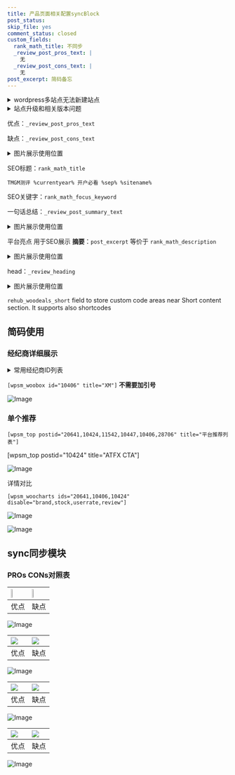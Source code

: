```yaml
---
title: 产品页面相关配置syncBlock
post_status: 
skip_file: yes
comment_status: closed
custom_fields:
  rank_math_title: 不同步
  _review_post_pros_text: |
    无
  _review_post_cons_text: |
    无
post_excerpt: 简码备忘
---
```

<details><summary>wordpress多站点无法新建站点</summary>

<li>和报错需要清理cookies一样的原因</li>
<li>wp-config.php里面<code>define( 'SUBDOMAIN_INSTALL', false );//子域名安装</code></li>
<li>新建子站点是用<code>define( 'SUBDOMAIN_INSTALL', true);//子域名安装</code> 完成以后，改成<code>false</code></li>
</details>

<details><summary>站点升级和相关版本问题</summary>

<p>wordpress：5.9.9
woocommerce：7.5.1
出现问题的地方：主题选项里面>><strong>Product layout >>compact style</strong></p>
<p>如何出现没有用过的字段 导致无法保存。先导出配置 然后进行修改，后面再次恢复即可。</p>
<p>出现部分字段无法显示时，需要返回默认布局后，对产品进行保存就好了。</p>
<p></p>
</details>

优点：`_review_post_pros_text`

缺点：`_review_post_cons_text`

<details><summary>图片展示使用位置</summary>

<img src="https://prod-files-secure.s3.us-west-2.amazonaws.com/39ed1227-6d7d-4570-be36-9ccd4a2c4241/f51d3d83-55d4-4bdf-9604-f37ec77ab556/Untitled.png?X-Amz-Algorithm=AWS4-HMAC-SHA256&X-Amz-Content-Sha256=UNSIGNED-PAYLOAD&X-Amz-Credential=ASIAZI2LB4662FFWG4LN%2F20250318%2Fus-west-2%2Fs3%2Faws4_request&X-Amz-Date=20250318T105518Z&X-Amz-Expires=3600&X-Amz-Security-Token=IQoJb3JpZ2luX2VjEAMaCXVzLXdlc3QtMiJIMEYCIQD8yTODs05kTg%2BAVJuW%2FiLZunq1QFhfApnou0vhPyH9qQIhAMzuHMvGnvCv9Zu28JIGRBOVfq2rh0Kk5vMjiwcGpDKrKv8DCFwQABoMNjM3NDIzMTgzODA1IgyCQ%2BLBskfFTjQARe4q3AOFOOaIjgiWYpcS78s7k%2FgA9mX9xNSPMUaiFiCunJGpbF2975QIq6xIEju4c71sBRRLqSFuZaZl1aIC%2Bet6mWn1w09j0brfs7e4ZhrZJ4pQhqWzLD1zanSzGeAJtA1Pxu7rkU9Vig6zcKL%2FFCSFxVqZn8wS0q8o1iC2rtsVdXdbq21A%2FpMmUWfJDCFSkpIcQJXT0madPbec216nFcKJj%2Bp7f6HlwnGo5NEtuz82%2FL1hRXlDXBLlE%2BRGPT6Yhmp2zQocnFFrSbrnJgxhbPt6AeqXkqO7zEaluyo%2FXSR21mNR0rysD3CEwg4Vfmkzyk2U2VmpEeO%2BfFIwljlo%2FRRArirDuK5YwND1bdncu2MZ9fysIAmp3mhnS9XsnhiW%2FWy%2BZ3RM7%2F2k1yHBFmGkbq%2FM2vz7kvtZip%2FsW0yR8uUndl%2B3kJM9o2g0byXz7rTdu%2F7rvTGp7bR1GXez%2Fzvq44D3jF8jq7NRAsHcF68GL4zJuxU7g9OQX8NmJV%2FGIh4UDVphjIPzGnkWiqeq3Yf0Suptpy0C%2F58MVngVYQiY%2Bl7Be2GcFGUYE0cB5q8XmQJQ20Myxsy5K3tv%2BsE5VWY5SDeitupdTfALlX6p3z5TGogGZOHv2IaajJNv01NgjBPDxjDFleW%2BBjqkAcK21gFMMVUT1mViDENHlNwa2FKdAmx2UBcYA5ttRUZw%2BIYr7lVhUzHYlvJGKdjALCG3KVBu6LbbTMFSwGJLPxlZZdzBqGwlizPn7WdHP0X304owGaWXjsOzUsnEdPe3E3Kdwa5ZEhLMHSib97w1aBQCSyw7eCZIYzyUMHKr7Qc5jflv2%2FA35BeIQOzmwsVJPbcMffRLv3FZzaqMsN73Uc5bKQOi&X-Amz-Signature=c18ed42d44353b741c22d2940a465e935645c1194097d0626776ae463bbc6179&X-Amz-SignedHeaders=host&x-id=GetObject" alt="Image">
</details>

SEO标题：`rank_math_title`

`TMGM测评 %currentyear% 开户必看 %sep% %sitename%`

SEO关键字：`rank_math_focus_keyword`

一句话总结：`_review_post_summary_text`

<details><summary>图片展示使用位置</summary>

<img src="https://prod-files-secure.s3.us-west-2.amazonaws.com/39ed1227-6d7d-4570-be36-9ccd4a2c4241/4b96a922-296c-4f4e-8630-d1c870cbce01/Untitled.png?X-Amz-Algorithm=AWS4-HMAC-SHA256&X-Amz-Content-Sha256=UNSIGNED-PAYLOAD&X-Amz-Credential=ASIAZI2LB466ZFZOIDHW%2F20250318%2Fus-west-2%2Fs3%2Faws4_request&X-Amz-Date=20250318T105518Z&X-Amz-Expires=3600&X-Amz-Security-Token=IQoJb3JpZ2luX2VjEAMaCXVzLXdlc3QtMiJGMEQCIF6Gnyy5VPF4vUxQZCtKHugDm%2Bot4XltU43vjvk3Ywg%2BAiAxzuiOme6xeN%2FqOHWnrwocAZke3ouEAehVdj%2FViBJ3uCr%2FAwhcEAAaDDYzNzQyMzE4MzgwNSIMAtnGCmDlK6MtX401KtwD7rOMyNeXMbG%2BifpRndQTO0vA4%2Fdt5WxAdt21r1Rf3xKM4sbQm%2FreK1GsL%2BuTDxbRmpnmRHnFKdbntbzF69CCzWq02I%2BaW4yx4NCXn4Zjkzc4R5ot%2Bqh3KEULSwtdqCVO2SfizhNlQlA89zm3k7xqmOtDGiWkGHTeXvy83NZntCOB425nn1SiZ4RbF2Iey1vLYmAerMvcJ60XT4RxcasL9I79%2FFEpN%2F%2F84v%2F1v5%2B9zamzEbtxp6Z4FI4XHOYpds85RIxefig7NLcv8SM46ms7HGlVh%2BOMnqYGxgxpuBF%2F9Hcab2wBTK6jGMzzNMPMRUCzb7I983l3xgL%2FCQ2nFpefas%2Fkih7BG4tqIHSkPWXXWAmybT%2FOKN99Q9qp9q5ff2O%2FIoxFF8qEByCLRe7FfRbms%2FAW9pFBjw2seWs2YScAdFltDiQiN8%2BvpReZmoX1gVhSC4oH2P0YP%2B2tBCAAokCPKh7grDukiuU%2FuSl902QaH1O6ZFyYzKehAa5kIc28Rya1w7u1A5vb79OVN8eEukEQm8lCTTVzXDlDOBMfYzY%2FlhKi0PGqJcrDS1VdyA0J531rVnBs%2BB%2FnzVk0rPU7X3G%2F%2FePVI46WHI9V3td3QkhhWwh1NeEXOW1qYFKzTdUw15XlvgY6pgFqFGLr%2FTP1Bt3BJ4F9oygwJjsj3mOEqf4%2FbcAIkc6aKJ0AVsx4dcLW9XovKjD9ctAKJUCV5%2FT%2BTxy0UQrwMf1s1T%2FjADWp3eWRr9%2B39mbSDTOSsFt8XEWcCpLNnHX2kcAU1j9fg72DwED%2Fl1tcvxzxfu%2BwjO61a6dO6F%2F%2BgzdI6zJ7brmpBXAEEZVYPflwv10jsEs%2FEol2RmoGztc2hP2GZe7%2F2jMD&X-Amz-Signature=81a2a07206c1c38c8c696949c6965dcee264e2618892d69c9f4a28ba5b0ddf21&X-Amz-SignedHeaders=host&x-id=GetObject" alt="Image">
</details>

平台亮点 用于SEO展示 **摘要**：`post_excerpt`  等价于 `rank_math_description`

<details><summary>图片展示使用位置</summary>

<img src="https://prod-files-secure.s3.us-west-2.amazonaws.com/39ed1227-6d7d-4570-be36-9ccd4a2c4241/1ee11f63-b60a-4dfe-a7a7-d58ff23b5d88/Untitled.png?X-Amz-Algorithm=AWS4-HMAC-SHA256&X-Amz-Content-Sha256=UNSIGNED-PAYLOAD&X-Amz-Credential=ASIAZI2LB466RTWURVE7%2F20250318%2Fus-west-2%2Fs3%2Faws4_request&X-Amz-Date=20250318T105518Z&X-Amz-Expires=3600&X-Amz-Security-Token=IQoJb3JpZ2luX2VjEAMaCXVzLXdlc3QtMiJHMEUCIQDJ1j7RT8lanPnPtOdiWz3C3huLPVnJXAg1oZjtguZaOQIgWtqU8jNEIpzqHOebtLzLhBtllX%2FBJ%2Fa%2B7lBFW6GstPwq%2FwMIXBAAGgw2Mzc0MjMxODM4MDUiDLvfNDNNyYFee%2FddDCrcA3sYpj3OKQW4WSZU533iUllXG820200zyZv3OmkCT1jloZf855MaSbgmkrjHLPRw0hpPx1NnG7P7TVNiFuaI5tvExchOmbvsiXp40ulqnxPFrZQzef9sjNqTMlNxVLsZLLiHJ%2F6H870AiV7WNLRI2cTT5A0q%2BqVYdtA2hbF9mdoQQLdxOa98x%2FkQIj8gtXidGPNzDSg5ryVVXRWLQemPmYtrKeSTF0%2FfldYlDNgC%2Bmw56Ex3gH%2FDN38ZEz%2FwcKh52obSDxCU%2FEz3ACFW%2F58026Es1lXzMp%2B7NYoJkcp5YirOdHcFSWsweqmD9ehWjQyFcnwxaw0Hssv%2FR3bk1nwovrwrOKAK59HfagKuVTbzsoTypjpuR%2FouUO9kDAWUwW5bLVxuSmtLONpG6P5wDmIzUHWfqEddFrSYzZKeziv0FuF4EAsoKMFbAOFixbI25pa2mAT%2BXTZ%2Fc1h1FVNONvQV5zlhKIxfxQ35yfHKywxhCLJv8itsj1kfZhBRBzu6%2BfFFJPWcJGB15O56R7NpDqzB1vsLkA7JmShtN43rpvzK8IwJb3%2FnGJQxY0%2BfFpErQ1BOnYcF7kCq%2BXnbuEQ2WwHOLTyC383FXlm1LqYgnr4mNYzSn2GiXmTJQvdNrBt5MIeV5b4GOqUBqigXFmTi%2BSb00JeT8rdRE00NBf7FVsNpmYdG71ON86V3Q7qTr7kxA5840KVv%2BH4IJeWz%2FK0Ml3w5roXRsjhFaPiJVDTmdP9Lf03puWj996URkyl0nKyLWHEF0miBk9vtM%2F5I1Fu2NsX947HTqHpkj0J2imPnKVBerK3FQ3DgsyhbSGY9vUjPUISZB5rx5r5ouSE4D6vyf5rG%2BXYBLCh20KNwbCwx&X-Amz-Signature=37292ceb00bbec4fc2323df0f25c67034045115e5d9f83fcb8b3724873088bdb&X-Amz-SignedHeaders=host&x-id=GetObject" alt="Image">
<img src="https://prod-files-secure.s3.us-west-2.amazonaws.com/39ed1227-6d7d-4570-be36-9ccd4a2c4241/ad4118b5-78d8-4fbe-801e-3b29b5d99c01/Untitled.png?X-Amz-Algorithm=AWS4-HMAC-SHA256&X-Amz-Content-Sha256=UNSIGNED-PAYLOAD&X-Amz-Credential=ASIAZI2LB466RTWURVE7%2F20250318%2Fus-west-2%2Fs3%2Faws4_request&X-Amz-Date=20250318T105518Z&X-Amz-Expires=3600&X-Amz-Security-Token=IQoJb3JpZ2luX2VjEAMaCXVzLXdlc3QtMiJHMEUCIQDJ1j7RT8lanPnPtOdiWz3C3huLPVnJXAg1oZjtguZaOQIgWtqU8jNEIpzqHOebtLzLhBtllX%2FBJ%2Fa%2B7lBFW6GstPwq%2FwMIXBAAGgw2Mzc0MjMxODM4MDUiDLvfNDNNyYFee%2FddDCrcA3sYpj3OKQW4WSZU533iUllXG820200zyZv3OmkCT1jloZf855MaSbgmkrjHLPRw0hpPx1NnG7P7TVNiFuaI5tvExchOmbvsiXp40ulqnxPFrZQzef9sjNqTMlNxVLsZLLiHJ%2F6H870AiV7WNLRI2cTT5A0q%2BqVYdtA2hbF9mdoQQLdxOa98x%2FkQIj8gtXidGPNzDSg5ryVVXRWLQemPmYtrKeSTF0%2FfldYlDNgC%2Bmw56Ex3gH%2FDN38ZEz%2FwcKh52obSDxCU%2FEz3ACFW%2F58026Es1lXzMp%2B7NYoJkcp5YirOdHcFSWsweqmD9ehWjQyFcnwxaw0Hssv%2FR3bk1nwovrwrOKAK59HfagKuVTbzsoTypjpuR%2FouUO9kDAWUwW5bLVxuSmtLONpG6P5wDmIzUHWfqEddFrSYzZKeziv0FuF4EAsoKMFbAOFixbI25pa2mAT%2BXTZ%2Fc1h1FVNONvQV5zlhKIxfxQ35yfHKywxhCLJv8itsj1kfZhBRBzu6%2BfFFJPWcJGB15O56R7NpDqzB1vsLkA7JmShtN43rpvzK8IwJb3%2FnGJQxY0%2BfFpErQ1BOnYcF7kCq%2BXnbuEQ2WwHOLTyC383FXlm1LqYgnr4mNYzSn2GiXmTJQvdNrBt5MIeV5b4GOqUBqigXFmTi%2BSb00JeT8rdRE00NBf7FVsNpmYdG71ON86V3Q7qTr7kxA5840KVv%2BH4IJeWz%2FK0Ml3w5roXRsjhFaPiJVDTmdP9Lf03puWj996URkyl0nKyLWHEF0miBk9vtM%2F5I1Fu2NsX947HTqHpkj0J2imPnKVBerK3FQ3DgsyhbSGY9vUjPUISZB5rx5r5ouSE4D6vyf5rG%2BXYBLCh20KNwbCwx&X-Amz-Signature=c56f183b75c849217235f41cfb7fbee3d2380b0346a05129f42bb6bc93be3252&X-Amz-SignedHeaders=host&x-id=GetObject" alt="Image">
<img src="https://prod-files-secure.s3.us-west-2.amazonaws.com/39ed1227-6d7d-4570-be36-9ccd4a2c4241/a38cf7c9-a79c-4b64-9e94-13589fe0758b/Untitled.png?X-Amz-Algorithm=AWS4-HMAC-SHA256&X-Amz-Content-Sha256=UNSIGNED-PAYLOAD&X-Amz-Credential=ASIAZI2LB466RTWURVE7%2F20250318%2Fus-west-2%2Fs3%2Faws4_request&X-Amz-Date=20250318T105518Z&X-Amz-Expires=3600&X-Amz-Security-Token=IQoJb3JpZ2luX2VjEAMaCXVzLXdlc3QtMiJHMEUCIQDJ1j7RT8lanPnPtOdiWz3C3huLPVnJXAg1oZjtguZaOQIgWtqU8jNEIpzqHOebtLzLhBtllX%2FBJ%2Fa%2B7lBFW6GstPwq%2FwMIXBAAGgw2Mzc0MjMxODM4MDUiDLvfNDNNyYFee%2FddDCrcA3sYpj3OKQW4WSZU533iUllXG820200zyZv3OmkCT1jloZf855MaSbgmkrjHLPRw0hpPx1NnG7P7TVNiFuaI5tvExchOmbvsiXp40ulqnxPFrZQzef9sjNqTMlNxVLsZLLiHJ%2F6H870AiV7WNLRI2cTT5A0q%2BqVYdtA2hbF9mdoQQLdxOa98x%2FkQIj8gtXidGPNzDSg5ryVVXRWLQemPmYtrKeSTF0%2FfldYlDNgC%2Bmw56Ex3gH%2FDN38ZEz%2FwcKh52obSDxCU%2FEz3ACFW%2F58026Es1lXzMp%2B7NYoJkcp5YirOdHcFSWsweqmD9ehWjQyFcnwxaw0Hssv%2FR3bk1nwovrwrOKAK59HfagKuVTbzsoTypjpuR%2FouUO9kDAWUwW5bLVxuSmtLONpG6P5wDmIzUHWfqEddFrSYzZKeziv0FuF4EAsoKMFbAOFixbI25pa2mAT%2BXTZ%2Fc1h1FVNONvQV5zlhKIxfxQ35yfHKywxhCLJv8itsj1kfZhBRBzu6%2BfFFJPWcJGB15O56R7NpDqzB1vsLkA7JmShtN43rpvzK8IwJb3%2FnGJQxY0%2BfFpErQ1BOnYcF7kCq%2BXnbuEQ2WwHOLTyC383FXlm1LqYgnr4mNYzSn2GiXmTJQvdNrBt5MIeV5b4GOqUBqigXFmTi%2BSb00JeT8rdRE00NBf7FVsNpmYdG71ON86V3Q7qTr7kxA5840KVv%2BH4IJeWz%2FK0Ml3w5roXRsjhFaPiJVDTmdP9Lf03puWj996URkyl0nKyLWHEF0miBk9vtM%2F5I1Fu2NsX947HTqHpkj0J2imPnKVBerK3FQ3DgsyhbSGY9vUjPUISZB5rx5r5ouSE4D6vyf5rG%2BXYBLCh20KNwbCwx&X-Amz-Signature=48883dec9ea60f2f41d507d4375e27066a7e8425cd040f35f42d0ba018844fd3&X-Amz-SignedHeaders=host&x-id=GetObject" alt="Image">
<img src="https://prod-files-secure.s3.us-west-2.amazonaws.com/39ed1227-6d7d-4570-be36-9ccd4a2c4241/7da6fc1e-d2ac-42ae-8c75-cb5749aa18f6/Untitled.png?X-Amz-Algorithm=AWS4-HMAC-SHA256&X-Amz-Content-Sha256=UNSIGNED-PAYLOAD&X-Amz-Credential=ASIAZI2LB466RTWURVE7%2F20250318%2Fus-west-2%2Fs3%2Faws4_request&X-Amz-Date=20250318T105518Z&X-Amz-Expires=3600&X-Amz-Security-Token=IQoJb3JpZ2luX2VjEAMaCXVzLXdlc3QtMiJHMEUCIQDJ1j7RT8lanPnPtOdiWz3C3huLPVnJXAg1oZjtguZaOQIgWtqU8jNEIpzqHOebtLzLhBtllX%2FBJ%2Fa%2B7lBFW6GstPwq%2FwMIXBAAGgw2Mzc0MjMxODM4MDUiDLvfNDNNyYFee%2FddDCrcA3sYpj3OKQW4WSZU533iUllXG820200zyZv3OmkCT1jloZf855MaSbgmkrjHLPRw0hpPx1NnG7P7TVNiFuaI5tvExchOmbvsiXp40ulqnxPFrZQzef9sjNqTMlNxVLsZLLiHJ%2F6H870AiV7WNLRI2cTT5A0q%2BqVYdtA2hbF9mdoQQLdxOa98x%2FkQIj8gtXidGPNzDSg5ryVVXRWLQemPmYtrKeSTF0%2FfldYlDNgC%2Bmw56Ex3gH%2FDN38ZEz%2FwcKh52obSDxCU%2FEz3ACFW%2F58026Es1lXzMp%2B7NYoJkcp5YirOdHcFSWsweqmD9ehWjQyFcnwxaw0Hssv%2FR3bk1nwovrwrOKAK59HfagKuVTbzsoTypjpuR%2FouUO9kDAWUwW5bLVxuSmtLONpG6P5wDmIzUHWfqEddFrSYzZKeziv0FuF4EAsoKMFbAOFixbI25pa2mAT%2BXTZ%2Fc1h1FVNONvQV5zlhKIxfxQ35yfHKywxhCLJv8itsj1kfZhBRBzu6%2BfFFJPWcJGB15O56R7NpDqzB1vsLkA7JmShtN43rpvzK8IwJb3%2FnGJQxY0%2BfFpErQ1BOnYcF7kCq%2BXnbuEQ2WwHOLTyC383FXlm1LqYgnr4mNYzSn2GiXmTJQvdNrBt5MIeV5b4GOqUBqigXFmTi%2BSb00JeT8rdRE00NBf7FVsNpmYdG71ON86V3Q7qTr7kxA5840KVv%2BH4IJeWz%2FK0Ml3w5roXRsjhFaPiJVDTmdP9Lf03puWj996URkyl0nKyLWHEF0miBk9vtM%2F5I1Fu2NsX947HTqHpkj0J2imPnKVBerK3FQ3DgsyhbSGY9vUjPUISZB5rx5r5ouSE4D6vyf5rG%2BXYBLCh20KNwbCwx&X-Amz-Signature=8e685de19549661d3d0e0115b287ac812c88768864aee0f730426cce24819cc6&X-Amz-SignedHeaders=host&x-id=GetObject" alt="Image">
<img src="https://prod-files-secure.s3.us-west-2.amazonaws.com/39ed1227-6d7d-4570-be36-9ccd4a2c4241/7e97f40a-eaee-47f5-b2f9-475f96808fa7/Untitled.png?X-Amz-Algorithm=AWS4-HMAC-SHA256&X-Amz-Content-Sha256=UNSIGNED-PAYLOAD&X-Amz-Credential=ASIAZI2LB466RTWURVE7%2F20250318%2Fus-west-2%2Fs3%2Faws4_request&X-Amz-Date=20250318T105518Z&X-Amz-Expires=3600&X-Amz-Security-Token=IQoJb3JpZ2luX2VjEAMaCXVzLXdlc3QtMiJHMEUCIQDJ1j7RT8lanPnPtOdiWz3C3huLPVnJXAg1oZjtguZaOQIgWtqU8jNEIpzqHOebtLzLhBtllX%2FBJ%2Fa%2B7lBFW6GstPwq%2FwMIXBAAGgw2Mzc0MjMxODM4MDUiDLvfNDNNyYFee%2FddDCrcA3sYpj3OKQW4WSZU533iUllXG820200zyZv3OmkCT1jloZf855MaSbgmkrjHLPRw0hpPx1NnG7P7TVNiFuaI5tvExchOmbvsiXp40ulqnxPFrZQzef9sjNqTMlNxVLsZLLiHJ%2F6H870AiV7WNLRI2cTT5A0q%2BqVYdtA2hbF9mdoQQLdxOa98x%2FkQIj8gtXidGPNzDSg5ryVVXRWLQemPmYtrKeSTF0%2FfldYlDNgC%2Bmw56Ex3gH%2FDN38ZEz%2FwcKh52obSDxCU%2FEz3ACFW%2F58026Es1lXzMp%2B7NYoJkcp5YirOdHcFSWsweqmD9ehWjQyFcnwxaw0Hssv%2FR3bk1nwovrwrOKAK59HfagKuVTbzsoTypjpuR%2FouUO9kDAWUwW5bLVxuSmtLONpG6P5wDmIzUHWfqEddFrSYzZKeziv0FuF4EAsoKMFbAOFixbI25pa2mAT%2BXTZ%2Fc1h1FVNONvQV5zlhKIxfxQ35yfHKywxhCLJv8itsj1kfZhBRBzu6%2BfFFJPWcJGB15O56R7NpDqzB1vsLkA7JmShtN43rpvzK8IwJb3%2FnGJQxY0%2BfFpErQ1BOnYcF7kCq%2BXnbuEQ2WwHOLTyC383FXlm1LqYgnr4mNYzSn2GiXmTJQvdNrBt5MIeV5b4GOqUBqigXFmTi%2BSb00JeT8rdRE00NBf7FVsNpmYdG71ON86V3Q7qTr7kxA5840KVv%2BH4IJeWz%2FK0Ml3w5roXRsjhFaPiJVDTmdP9Lf03puWj996URkyl0nKyLWHEF0miBk9vtM%2F5I1Fu2NsX947HTqHpkj0J2imPnKVBerK3FQ3DgsyhbSGY9vUjPUISZB5rx5r5ouSE4D6vyf5rG%2BXYBLCh20KNwbCwx&X-Amz-Signature=62fd42a52d4f88592a6c1f9768ade8c07af884873cd13899eaa85c43ae5d171c&X-Amz-SignedHeaders=host&x-id=GetObject" alt="Image">
</details>

head：`_review_heading`

<details><summary>图片展示使用位置</summary>

<img src="https://prod-files-secure.s3.us-west-2.amazonaws.com/39ed1227-6d7d-4570-be36-9ccd4a2c4241/3a4650ad-9887-415c-889a-edd51fa54f27/Untitled.png?X-Amz-Algorithm=AWS4-HMAC-SHA256&X-Amz-Content-Sha256=UNSIGNED-PAYLOAD&X-Amz-Credential=ASIAZI2LB466UZG6LNJM%2F20250318%2Fus-west-2%2Fs3%2Faws4_request&X-Amz-Date=20250318T105519Z&X-Amz-Expires=3600&X-Amz-Security-Token=IQoJb3JpZ2luX2VjEAMaCXVzLXdlc3QtMiJIMEYCIQC7GtPJXiNTwedQjxa7ipsXLhAwIMRdj9Zo53ygUvgrRAIhAM022kkscDG5rJFjJ8XHXx3qoGoHnIYkPY2MJIBpeuArKv8DCFwQABoMNjM3NDIzMTgzODA1IgxrTjeJ6QX9RcgqbYEq3AMaYQDyP1Vl8zKrnr4w0AHq3dw%2FGZAP282xxr%2Fh7SBXFavq9vQqoyQ%2BRqPEB%2B%2Fp%2Bdh3mxu7C6IzlKtyHHw6ntuHlivO2Eg64VEyZuO8Us6OKbqhDdEV9VJWI8EOQu8sbFzrCZWRth%2FxOUeOOIk48QBXDXWFU8erSl9UjdSnlEDMGOdftUpX89yUe%2FRn51J4MJjriY%2FFzlMrfNOKQjvNRRnhBpPdveQQZt0CWbjGRri1wvqGn8qn24pg308XsGC%2Fmmn47A5PxToWPx3oEVNohC1hWJmU%2FZitokCE9MzDRNnUGDnNSVW8XHkqDXyuf82x95HbQaU198lhkmQ86vsULBFf5Qh5o%2B%2Fc40AkXBonjV1MfhfAhgUZHF9ZlxV7OPtZPVCQm3Ff%2BP43JTN2qdBNSF1wuNJSAaXa4a6D7hizzuQ2Kx2UScbkiqNzx%2Fc7C7NOzNqAdAT1D%2FChqfXbtZGdaC7348roeNb1tSv7L%2F8ED5cc7ctOMpVFNEqpktfKjtQeD4mHqoiZ0X7VzHj50HwDAI7doz%2FW%2BQ71qNVwsd6oezIZ2dzogjlaCo1ISPKcn0yRuLYugvOVK9vb5wrYyVW7LjXsuUw7%2Fg6dgNBefeigpRWILPIzLKIdGkbewj%2FdIDCpleW%2BBjqkAZz3hoSwo%2BxQgdNT5r9WXDrfOJ5o7qw0r30UvDdaNslzE5DOYLtecupV3XTpYEMEE8tbSUNSx6wNoZy7P3Re8%2BfzMHEGRzIT0%2FCKSX8Cnc95pOZr2itCshzAWc7a1by8YgZF9ku%2F3IKymuTYlP3IUxR0WYMTKE8JggKPsAB%2FaDjXAi1FFTEFpTCjiGaQfUkNa0MyW5F9VTFWUDFxzbT4fxmmX%2B%2BL&X-Amz-Signature=bbe4065231ac871a321312d344bc154d90d7baddc01f07f3d73ce3e73640a8e1&X-Amz-SignedHeaders=host&x-id=GetObject" alt="Image">
</details>

`rehub_woodeals_short`	field to store custom code areas near Short content section. It supports also shortcodes



## 简码使用

### 经纪商详细展示

<details><summary>常用经纪商ID列表</summary>

<pre><code class="php">嘉盛 ===> 20641  [wpsm_woobox id="20641" title="嘉盛"]
易信easymarkets ===> 11542  [wpsm_woobox id="11542" title="易信easymarkets"]
ATFX外汇 ===> 10424  [wpsm_woobox id="10424" title="ATFX"]
XM ===> 10406  [wpsm_woobox id="10406" title="XM"]
TMGM ===> 29622  [wpsm_woobox id="29622" title="TMGM"]
HYCM ===> 10447  [wpsm_woobox id="10447" title="HYCM"]
fpmarkets澳福外汇 ===> 20639  [wpsm_woobox id="20639" title="fpmarkets澳福外汇"]</code></pre>
</details>

`[wpsm_woobox id="10406" title="XM"]` **不需要加引号**

![Image](https://prod-files-secure.s3.us-west-2.amazonaws.com/39ed1227-6d7d-4570-be36-9ccd4a2c4241/4f898f9d-0fa7-4e43-acd3-ac6bc7be575a/Untitled.png?X-Amz-Algorithm=AWS4-HMAC-SHA256&X-Amz-Content-Sha256=UNSIGNED-PAYLOAD&X-Amz-Credential=ASIAZI2LB4664MV6N2GW%2F20250318%2Fus-west-2%2Fs3%2Faws4_request&X-Amz-Date=20250318T105517Z&X-Amz-Expires=3600&X-Amz-Security-Token=IQoJb3JpZ2luX2VjEAMaCXVzLXdlc3QtMiJIMEYCIQCM%2FCsW%2BkWPGyNhQuR3jNi1uTiUdBDKx9OQtSmhldTF%2BAIhAP7MGZiVTrrClUrc1fSBrf4UPOdxyON1GZDjiOoEJIGGKv8DCFwQABoMNjM3NDIzMTgzODA1IgxU0KfKJQBfJEnyhrAq3ANmtZzEaHMqEHY4q60c91qbyOj6LE%2FAS%2FDmoE3DpJ9v65sm6hZDyXsugIMXBuG6iBJEirj%2Byf2nJCkIihHmvU1T1idi4VSWnZOrCtcnGsQKwYC0GUCjJNhLZ2f0%2FLQezlet285FmMq1vRJ2nMakoSTOUFWrFyghK%2BMq2PpvGu17RWTYt1%2BUkQOrxRoENdgue7lv8mEJDFYcdwwP08YhlYSfsdVhxq7fQkisvQ7u61tIl6C1edjXWelhtA%2FlgWugy8%2Fl3W2xM6tBJnN1PWF0US8zeN%2BdnCLsyTYVSel1YqSGn%2BeJXPz4bGLVSQ98vJMf6o4pcmHIS5%2BA9u4zDbNwRiYUo6Y5MPWm1yb4rgrha3heS4X4ioBtA2dTpUNwi45I2gW7lD85OwEx67fkIZs8bA4Wo0PMVzFkzfNDGxMRwenMVckzAYljudiOmG3KZPIjywMJs9D3Ke1Bfm6Ds%2FZi3Gdur0pfJJVcifxkJXIBof6A9UCwTBzfGfQtzeCGHLAA64TKxD26iZr18f6Emgm%2BK%2BYvhf8wLNLkB4S%2FuirhuVYqM%2BSSRDzJG79N18JoG3%2BSNmu2Ok0WKEY084KoMp3FB5fCrCqK6PJs1tBYybgikT3bTzVhHlTI9R%2BHPznpDzDLlOW%2BBjqkAQT7ieDnZIsPypvVr90xIwXJM6%2F6WukTY8elrPKW7J%2BznTtey5eK53jVlA85q8Nk9FOo%2F5GfkYHqbXqan0uGRExIe3r%2BwUvxX77YDp%2BLOjKrzW9GrkKTc5VHfGkdXGCYSnCJCy7Mbm%2FgM6zf2L5O6rrUxw33n8npblCUlDyzsJxVvTA%2BZ8XFfmHVtGbXlZOqBXvR08CX4ht5xCWG5MW5%2BhyJL0s4&X-Amz-Signature=9fb2cfaca033bcef01d19675fd1654174f32c2f23bb189ada2fd21852e6da71a&X-Amz-SignedHeaders=host&x-id=GetObject)

### 单个推荐
`[wpsm_top postid="20641,10424,11542,10447,10406,28706" title="平台推荐列表"]`

[wpsm_top postid="10424" title="ATFX CTA"]

![Image](https://prod-files-secure.s3.us-west-2.amazonaws.com/39ed1227-6d7d-4570-be36-9ccd4a2c4241/5ac620dc-51a8-48b6-b55d-91f47299193c/Untitled.png?X-Amz-Algorithm=AWS4-HMAC-SHA256&X-Amz-Content-Sha256=UNSIGNED-PAYLOAD&X-Amz-Credential=ASIAZI2LB4664MV6N2GW%2F20250318%2Fus-west-2%2Fs3%2Faws4_request&X-Amz-Date=20250318T105517Z&X-Amz-Expires=3600&X-Amz-Security-Token=IQoJb3JpZ2luX2VjEAMaCXVzLXdlc3QtMiJIMEYCIQCM%2FCsW%2BkWPGyNhQuR3jNi1uTiUdBDKx9OQtSmhldTF%2BAIhAP7MGZiVTrrClUrc1fSBrf4UPOdxyON1GZDjiOoEJIGGKv8DCFwQABoMNjM3NDIzMTgzODA1IgxU0KfKJQBfJEnyhrAq3ANmtZzEaHMqEHY4q60c91qbyOj6LE%2FAS%2FDmoE3DpJ9v65sm6hZDyXsugIMXBuG6iBJEirj%2Byf2nJCkIihHmvU1T1idi4VSWnZOrCtcnGsQKwYC0GUCjJNhLZ2f0%2FLQezlet285FmMq1vRJ2nMakoSTOUFWrFyghK%2BMq2PpvGu17RWTYt1%2BUkQOrxRoENdgue7lv8mEJDFYcdwwP08YhlYSfsdVhxq7fQkisvQ7u61tIl6C1edjXWelhtA%2FlgWugy8%2Fl3W2xM6tBJnN1PWF0US8zeN%2BdnCLsyTYVSel1YqSGn%2BeJXPz4bGLVSQ98vJMf6o4pcmHIS5%2BA9u4zDbNwRiYUo6Y5MPWm1yb4rgrha3heS4X4ioBtA2dTpUNwi45I2gW7lD85OwEx67fkIZs8bA4Wo0PMVzFkzfNDGxMRwenMVckzAYljudiOmG3KZPIjywMJs9D3Ke1Bfm6Ds%2FZi3Gdur0pfJJVcifxkJXIBof6A9UCwTBzfGfQtzeCGHLAA64TKxD26iZr18f6Emgm%2BK%2BYvhf8wLNLkB4S%2FuirhuVYqM%2BSSRDzJG79N18JoG3%2BSNmu2Ok0WKEY084KoMp3FB5fCrCqK6PJs1tBYybgikT3bTzVhHlTI9R%2BHPznpDzDLlOW%2BBjqkAQT7ieDnZIsPypvVr90xIwXJM6%2F6WukTY8elrPKW7J%2BznTtey5eK53jVlA85q8Nk9FOo%2F5GfkYHqbXqan0uGRExIe3r%2BwUvxX77YDp%2BLOjKrzW9GrkKTc5VHfGkdXGCYSnCJCy7Mbm%2FgM6zf2L5O6rrUxw33n8npblCUlDyzsJxVvTA%2BZ8XFfmHVtGbXlZOqBXvR08CX4ht5xCWG5MW5%2BhyJL0s4&X-Amz-Signature=0c16c0db3fe484c745d7e8923be47f190301751d57609cce52a419663cefb29b&X-Amz-SignedHeaders=host&x-id=GetObject)

详情对比

`[wpsm_woocharts ids="20641,10406,10424" disable="brand,stock,userrate,review"]`

![Image](https://prod-files-secure.s3.us-west-2.amazonaws.com/39ed1227-6d7d-4570-be36-9ccd4a2c4241/bf3ba45f-b9f3-4295-8aef-b4a495fd25f4/Untitled.png?X-Amz-Algorithm=AWS4-HMAC-SHA256&X-Amz-Content-Sha256=UNSIGNED-PAYLOAD&X-Amz-Credential=ASIAZI2LB4664MV6N2GW%2F20250318%2Fus-west-2%2Fs3%2Faws4_request&X-Amz-Date=20250318T105517Z&X-Amz-Expires=3600&X-Amz-Security-Token=IQoJb3JpZ2luX2VjEAMaCXVzLXdlc3QtMiJIMEYCIQCM%2FCsW%2BkWPGyNhQuR3jNi1uTiUdBDKx9OQtSmhldTF%2BAIhAP7MGZiVTrrClUrc1fSBrf4UPOdxyON1GZDjiOoEJIGGKv8DCFwQABoMNjM3NDIzMTgzODA1IgxU0KfKJQBfJEnyhrAq3ANmtZzEaHMqEHY4q60c91qbyOj6LE%2FAS%2FDmoE3DpJ9v65sm6hZDyXsugIMXBuG6iBJEirj%2Byf2nJCkIihHmvU1T1idi4VSWnZOrCtcnGsQKwYC0GUCjJNhLZ2f0%2FLQezlet285FmMq1vRJ2nMakoSTOUFWrFyghK%2BMq2PpvGu17RWTYt1%2BUkQOrxRoENdgue7lv8mEJDFYcdwwP08YhlYSfsdVhxq7fQkisvQ7u61tIl6C1edjXWelhtA%2FlgWugy8%2Fl3W2xM6tBJnN1PWF0US8zeN%2BdnCLsyTYVSel1YqSGn%2BeJXPz4bGLVSQ98vJMf6o4pcmHIS5%2BA9u4zDbNwRiYUo6Y5MPWm1yb4rgrha3heS4X4ioBtA2dTpUNwi45I2gW7lD85OwEx67fkIZs8bA4Wo0PMVzFkzfNDGxMRwenMVckzAYljudiOmG3KZPIjywMJs9D3Ke1Bfm6Ds%2FZi3Gdur0pfJJVcifxkJXIBof6A9UCwTBzfGfQtzeCGHLAA64TKxD26iZr18f6Emgm%2BK%2BYvhf8wLNLkB4S%2FuirhuVYqM%2BSSRDzJG79N18JoG3%2BSNmu2Ok0WKEY084KoMp3FB5fCrCqK6PJs1tBYybgikT3bTzVhHlTI9R%2BHPznpDzDLlOW%2BBjqkAQT7ieDnZIsPypvVr90xIwXJM6%2F6WukTY8elrPKW7J%2BznTtey5eK53jVlA85q8Nk9FOo%2F5GfkYHqbXqan0uGRExIe3r%2BwUvxX77YDp%2BLOjKrzW9GrkKTc5VHfGkdXGCYSnCJCy7Mbm%2FgM6zf2L5O6rrUxw33n8npblCUlDyzsJxVvTA%2BZ8XFfmHVtGbXlZOqBXvR08CX4ht5xCWG5MW5%2BhyJL0s4&X-Amz-Signature=3c3190472f4b78a21f0c321fbb023ed80c39002e98452c31acd0d15637cfaa34&X-Amz-SignedHeaders=host&x-id=GetObject)

![Image](https://prod-files-secure.s3.us-west-2.amazonaws.com/39ed1227-6d7d-4570-be36-9ccd4a2c4241/30bc56ef-f383-4b48-9768-2ebc9e436ec0/Untitled.png?X-Amz-Algorithm=AWS4-HMAC-SHA256&X-Amz-Content-Sha256=UNSIGNED-PAYLOAD&X-Amz-Credential=ASIAZI2LB4664MV6N2GW%2F20250318%2Fus-west-2%2Fs3%2Faws4_request&X-Amz-Date=20250318T105517Z&X-Amz-Expires=3600&X-Amz-Security-Token=IQoJb3JpZ2luX2VjEAMaCXVzLXdlc3QtMiJIMEYCIQCM%2FCsW%2BkWPGyNhQuR3jNi1uTiUdBDKx9OQtSmhldTF%2BAIhAP7MGZiVTrrClUrc1fSBrf4UPOdxyON1GZDjiOoEJIGGKv8DCFwQABoMNjM3NDIzMTgzODA1IgxU0KfKJQBfJEnyhrAq3ANmtZzEaHMqEHY4q60c91qbyOj6LE%2FAS%2FDmoE3DpJ9v65sm6hZDyXsugIMXBuG6iBJEirj%2Byf2nJCkIihHmvU1T1idi4VSWnZOrCtcnGsQKwYC0GUCjJNhLZ2f0%2FLQezlet285FmMq1vRJ2nMakoSTOUFWrFyghK%2BMq2PpvGu17RWTYt1%2BUkQOrxRoENdgue7lv8mEJDFYcdwwP08YhlYSfsdVhxq7fQkisvQ7u61tIl6C1edjXWelhtA%2FlgWugy8%2Fl3W2xM6tBJnN1PWF0US8zeN%2BdnCLsyTYVSel1YqSGn%2BeJXPz4bGLVSQ98vJMf6o4pcmHIS5%2BA9u4zDbNwRiYUo6Y5MPWm1yb4rgrha3heS4X4ioBtA2dTpUNwi45I2gW7lD85OwEx67fkIZs8bA4Wo0PMVzFkzfNDGxMRwenMVckzAYljudiOmG3KZPIjywMJs9D3Ke1Bfm6Ds%2FZi3Gdur0pfJJVcifxkJXIBof6A9UCwTBzfGfQtzeCGHLAA64TKxD26iZr18f6Emgm%2BK%2BYvhf8wLNLkB4S%2FuirhuVYqM%2BSSRDzJG79N18JoG3%2BSNmu2Ok0WKEY084KoMp3FB5fCrCqK6PJs1tBYybgikT3bTzVhHlTI9R%2BHPznpDzDLlOW%2BBjqkAQT7ieDnZIsPypvVr90xIwXJM6%2F6WukTY8elrPKW7J%2BznTtey5eK53jVlA85q8Nk9FOo%2F5GfkYHqbXqan0uGRExIe3r%2BwUvxX77YDp%2BLOjKrzW9GrkKTc5VHfGkdXGCYSnCJCy7Mbm%2FgM6zf2L5O6rrUxw33n8npblCUlDyzsJxVvTA%2BZ8XFfmHVtGbXlZOqBXvR08CX4ht5xCWG5MW5%2BhyJL0s4&X-Amz-Signature=40dbd3844ad40e2930f91cbb52e09a4279ca12bfd10ed60ab60a092c87ef8496&X-Amz-SignedHeaders=host&x-id=GetObject)

## sync同步模块

### PROs CONs对照表

| <img src="https://cdn.ifttt.fun/gh/jarlin8/OSS@main/icons/customize/pros.svg" height="auto" width="37.3%"> | <img src="https://cdn.ifttt.fun/gh/jarlin8/OSS@main/icons/customize/cons.svg" height="auto" width="28.8%"> |
| :--- | :--- |
| 优点 | 缺点 |

![Image](https://prod-files-secure.s3.us-west-2.amazonaws.com/39ed1227-6d7d-4570-be36-9ccd4a2c4241/8742b755-dfb5-4004-9a5f-d6e561664bd8/Untitled.png?X-Amz-Algorithm=AWS4-HMAC-SHA256&X-Amz-Content-Sha256=UNSIGNED-PAYLOAD&X-Amz-Credential=ASIAZI2LB4664MV6N2GW%2F20250318%2Fus-west-2%2Fs3%2Faws4_request&X-Amz-Date=20250318T105517Z&X-Amz-Expires=3600&X-Amz-Security-Token=IQoJb3JpZ2luX2VjEAMaCXVzLXdlc3QtMiJIMEYCIQCM%2FCsW%2BkWPGyNhQuR3jNi1uTiUdBDKx9OQtSmhldTF%2BAIhAP7MGZiVTrrClUrc1fSBrf4UPOdxyON1GZDjiOoEJIGGKv8DCFwQABoMNjM3NDIzMTgzODA1IgxU0KfKJQBfJEnyhrAq3ANmtZzEaHMqEHY4q60c91qbyOj6LE%2FAS%2FDmoE3DpJ9v65sm6hZDyXsugIMXBuG6iBJEirj%2Byf2nJCkIihHmvU1T1idi4VSWnZOrCtcnGsQKwYC0GUCjJNhLZ2f0%2FLQezlet285FmMq1vRJ2nMakoSTOUFWrFyghK%2BMq2PpvGu17RWTYt1%2BUkQOrxRoENdgue7lv8mEJDFYcdwwP08YhlYSfsdVhxq7fQkisvQ7u61tIl6C1edjXWelhtA%2FlgWugy8%2Fl3W2xM6tBJnN1PWF0US8zeN%2BdnCLsyTYVSel1YqSGn%2BeJXPz4bGLVSQ98vJMf6o4pcmHIS5%2BA9u4zDbNwRiYUo6Y5MPWm1yb4rgrha3heS4X4ioBtA2dTpUNwi45I2gW7lD85OwEx67fkIZs8bA4Wo0PMVzFkzfNDGxMRwenMVckzAYljudiOmG3KZPIjywMJs9D3Ke1Bfm6Ds%2FZi3Gdur0pfJJVcifxkJXIBof6A9UCwTBzfGfQtzeCGHLAA64TKxD26iZr18f6Emgm%2BK%2BYvhf8wLNLkB4S%2FuirhuVYqM%2BSSRDzJG79N18JoG3%2BSNmu2Ok0WKEY084KoMp3FB5fCrCqK6PJs1tBYybgikT3bTzVhHlTI9R%2BHPznpDzDLlOW%2BBjqkAQT7ieDnZIsPypvVr90xIwXJM6%2F6WukTY8elrPKW7J%2BznTtey5eK53jVlA85q8Nk9FOo%2F5GfkYHqbXqan0uGRExIe3r%2BwUvxX77YDp%2BLOjKrzW9GrkKTc5VHfGkdXGCYSnCJCy7Mbm%2FgM6zf2L5O6rrUxw33n8npblCUlDyzsJxVvTA%2BZ8XFfmHVtGbXlZOqBXvR08CX4ht5xCWG5MW5%2BhyJL0s4&X-Amz-Signature=a7eb69b2ef41609ac1521db64cbfa1a9396e3654591fd8229a61e6c138dd80cd&X-Amz-SignedHeaders=host&x-id=GetObject)

| <img src="https://cdn.ifttt.fun/gh/jarlin8/OSS@main/icons/customize/pros1.svg" height="auto"> | <img src="https://cdn.ifttt.fun/gh/jarlin8/OSS@main/icons/customize/cons1.svg" height="auto"> |
| :--- | :--- |
| 优点 | 缺点 |

![Image](https://prod-files-secure.s3.us-west-2.amazonaws.com/39ed1227-6d7d-4570-be36-9ccd4a2c4241/806358f8-c9c4-4e17-bb35-c6c76a5397a5/Untitled.png?X-Amz-Algorithm=AWS4-HMAC-SHA256&X-Amz-Content-Sha256=UNSIGNED-PAYLOAD&X-Amz-Credential=ASIAZI2LB4664MV6N2GW%2F20250318%2Fus-west-2%2Fs3%2Faws4_request&X-Amz-Date=20250318T105517Z&X-Amz-Expires=3600&X-Amz-Security-Token=IQoJb3JpZ2luX2VjEAMaCXVzLXdlc3QtMiJIMEYCIQCM%2FCsW%2BkWPGyNhQuR3jNi1uTiUdBDKx9OQtSmhldTF%2BAIhAP7MGZiVTrrClUrc1fSBrf4UPOdxyON1GZDjiOoEJIGGKv8DCFwQABoMNjM3NDIzMTgzODA1IgxU0KfKJQBfJEnyhrAq3ANmtZzEaHMqEHY4q60c91qbyOj6LE%2FAS%2FDmoE3DpJ9v65sm6hZDyXsugIMXBuG6iBJEirj%2Byf2nJCkIihHmvU1T1idi4VSWnZOrCtcnGsQKwYC0GUCjJNhLZ2f0%2FLQezlet285FmMq1vRJ2nMakoSTOUFWrFyghK%2BMq2PpvGu17RWTYt1%2BUkQOrxRoENdgue7lv8mEJDFYcdwwP08YhlYSfsdVhxq7fQkisvQ7u61tIl6C1edjXWelhtA%2FlgWugy8%2Fl3W2xM6tBJnN1PWF0US8zeN%2BdnCLsyTYVSel1YqSGn%2BeJXPz4bGLVSQ98vJMf6o4pcmHIS5%2BA9u4zDbNwRiYUo6Y5MPWm1yb4rgrha3heS4X4ioBtA2dTpUNwi45I2gW7lD85OwEx67fkIZs8bA4Wo0PMVzFkzfNDGxMRwenMVckzAYljudiOmG3KZPIjywMJs9D3Ke1Bfm6Ds%2FZi3Gdur0pfJJVcifxkJXIBof6A9UCwTBzfGfQtzeCGHLAA64TKxD26iZr18f6Emgm%2BK%2BYvhf8wLNLkB4S%2FuirhuVYqM%2BSSRDzJG79N18JoG3%2BSNmu2Ok0WKEY084KoMp3FB5fCrCqK6PJs1tBYybgikT3bTzVhHlTI9R%2BHPznpDzDLlOW%2BBjqkAQT7ieDnZIsPypvVr90xIwXJM6%2F6WukTY8elrPKW7J%2BznTtey5eK53jVlA85q8Nk9FOo%2F5GfkYHqbXqan0uGRExIe3r%2BwUvxX77YDp%2BLOjKrzW9GrkKTc5VHfGkdXGCYSnCJCy7Mbm%2FgM6zf2L5O6rrUxw33n8npblCUlDyzsJxVvTA%2BZ8XFfmHVtGbXlZOqBXvR08CX4ht5xCWG5MW5%2BhyJL0s4&X-Amz-Signature=c0e0469be543cc6df4d90d6e55b371c97dca64fc6215549aa5b46b98b3d1df4b&X-Amz-SignedHeaders=host&x-id=GetObject)

| <img src="https://cdn.ifttt.fun/gh/jarlin8/OSS@main/icons/customize/pros2.svg" height="auto"> | <img src="https://cdn.ifttt.fun/gh/jarlin8/OSS@main/icons/customize/cons2.svg" height="auto"> |
| :--- | :--- |
| 优点 | 缺点 |

![Image](https://prod-files-secure.s3.us-west-2.amazonaws.com/39ed1227-6d7d-4570-be36-9ccd4a2c4241/a9245ec9-70dd-4005-b534-0d54315fc5f3/Untitled.png?X-Amz-Algorithm=AWS4-HMAC-SHA256&X-Amz-Content-Sha256=UNSIGNED-PAYLOAD&X-Amz-Credential=ASIAZI2LB4664MV6N2GW%2F20250318%2Fus-west-2%2Fs3%2Faws4_request&X-Amz-Date=20250318T105517Z&X-Amz-Expires=3600&X-Amz-Security-Token=IQoJb3JpZ2luX2VjEAMaCXVzLXdlc3QtMiJIMEYCIQCM%2FCsW%2BkWPGyNhQuR3jNi1uTiUdBDKx9OQtSmhldTF%2BAIhAP7MGZiVTrrClUrc1fSBrf4UPOdxyON1GZDjiOoEJIGGKv8DCFwQABoMNjM3NDIzMTgzODA1IgxU0KfKJQBfJEnyhrAq3ANmtZzEaHMqEHY4q60c91qbyOj6LE%2FAS%2FDmoE3DpJ9v65sm6hZDyXsugIMXBuG6iBJEirj%2Byf2nJCkIihHmvU1T1idi4VSWnZOrCtcnGsQKwYC0GUCjJNhLZ2f0%2FLQezlet285FmMq1vRJ2nMakoSTOUFWrFyghK%2BMq2PpvGu17RWTYt1%2BUkQOrxRoENdgue7lv8mEJDFYcdwwP08YhlYSfsdVhxq7fQkisvQ7u61tIl6C1edjXWelhtA%2FlgWugy8%2Fl3W2xM6tBJnN1PWF0US8zeN%2BdnCLsyTYVSel1YqSGn%2BeJXPz4bGLVSQ98vJMf6o4pcmHIS5%2BA9u4zDbNwRiYUo6Y5MPWm1yb4rgrha3heS4X4ioBtA2dTpUNwi45I2gW7lD85OwEx67fkIZs8bA4Wo0PMVzFkzfNDGxMRwenMVckzAYljudiOmG3KZPIjywMJs9D3Ke1Bfm6Ds%2FZi3Gdur0pfJJVcifxkJXIBof6A9UCwTBzfGfQtzeCGHLAA64TKxD26iZr18f6Emgm%2BK%2BYvhf8wLNLkB4S%2FuirhuVYqM%2BSSRDzJG79N18JoG3%2BSNmu2Ok0WKEY084KoMp3FB5fCrCqK6PJs1tBYybgikT3bTzVhHlTI9R%2BHPznpDzDLlOW%2BBjqkAQT7ieDnZIsPypvVr90xIwXJM6%2F6WukTY8elrPKW7J%2BznTtey5eK53jVlA85q8Nk9FOo%2F5GfkYHqbXqan0uGRExIe3r%2BwUvxX77YDp%2BLOjKrzW9GrkKTc5VHfGkdXGCYSnCJCy7Mbm%2FgM6zf2L5O6rrUxw33n8npblCUlDyzsJxVvTA%2BZ8XFfmHVtGbXlZOqBXvR08CX4ht5xCWG5MW5%2BhyJL0s4&X-Amz-Signature=90f0b9ad4e03916b7cc98df2524f2907de01e30879feecfa21e2982db00431bd&X-Amz-SignedHeaders=host&x-id=GetObject)

| <img src="https://cdn.ifttt.fun/gh/jarlin8/OSS@main/icons/customize/pros3.svg" height="auto"> | <img src="https://cdn.ifttt.fun/gh/jarlin8/OSS@main/icons/customize/cons3.svg" height="auto"> |
| :--- | :--- |
| 优点 | 缺点 |

![Image](https://prod-files-secure.s3.us-west-2.amazonaws.com/39ed1227-6d7d-4570-be36-9ccd4a2c4241/e1e580a2-2e5c-4780-9ff4-19c318fc2284/Untitled.png?X-Amz-Algorithm=AWS4-HMAC-SHA256&X-Amz-Content-Sha256=UNSIGNED-PAYLOAD&X-Amz-Credential=ASIAZI2LB4664MV6N2GW%2F20250318%2Fus-west-2%2Fs3%2Faws4_request&X-Amz-Date=20250318T105517Z&X-Amz-Expires=3600&X-Amz-Security-Token=IQoJb3JpZ2luX2VjEAMaCXVzLXdlc3QtMiJIMEYCIQCM%2FCsW%2BkWPGyNhQuR3jNi1uTiUdBDKx9OQtSmhldTF%2BAIhAP7MGZiVTrrClUrc1fSBrf4UPOdxyON1GZDjiOoEJIGGKv8DCFwQABoMNjM3NDIzMTgzODA1IgxU0KfKJQBfJEnyhrAq3ANmtZzEaHMqEHY4q60c91qbyOj6LE%2FAS%2FDmoE3DpJ9v65sm6hZDyXsugIMXBuG6iBJEirj%2Byf2nJCkIihHmvU1T1idi4VSWnZOrCtcnGsQKwYC0GUCjJNhLZ2f0%2FLQezlet285FmMq1vRJ2nMakoSTOUFWrFyghK%2BMq2PpvGu17RWTYt1%2BUkQOrxRoENdgue7lv8mEJDFYcdwwP08YhlYSfsdVhxq7fQkisvQ7u61tIl6C1edjXWelhtA%2FlgWugy8%2Fl3W2xM6tBJnN1PWF0US8zeN%2BdnCLsyTYVSel1YqSGn%2BeJXPz4bGLVSQ98vJMf6o4pcmHIS5%2BA9u4zDbNwRiYUo6Y5MPWm1yb4rgrha3heS4X4ioBtA2dTpUNwi45I2gW7lD85OwEx67fkIZs8bA4Wo0PMVzFkzfNDGxMRwenMVckzAYljudiOmG3KZPIjywMJs9D3Ke1Bfm6Ds%2FZi3Gdur0pfJJVcifxkJXIBof6A9UCwTBzfGfQtzeCGHLAA64TKxD26iZr18f6Emgm%2BK%2BYvhf8wLNLkB4S%2FuirhuVYqM%2BSSRDzJG79N18JoG3%2BSNmu2Ok0WKEY084KoMp3FB5fCrCqK6PJs1tBYybgikT3bTzVhHlTI9R%2BHPznpDzDLlOW%2BBjqkAQT7ieDnZIsPypvVr90xIwXJM6%2F6WukTY8elrPKW7J%2BznTtey5eK53jVlA85q8Nk9FOo%2F5GfkYHqbXqan0uGRExIe3r%2BwUvxX77YDp%2BLOjKrzW9GrkKTc5VHfGkdXGCYSnCJCy7Mbm%2FgM6zf2L5O6rrUxw33n8npblCUlDyzsJxVvTA%2BZ8XFfmHVtGbXlZOqBXvR08CX4ht5xCWG5MW5%2BhyJL0s4&X-Amz-Signature=a0d6715d56b12a4a49aba7f30746591501f5e17bae0bed0e5a5db62b7af4b9a8&X-Amz-SignedHeaders=host&x-id=GetObject)